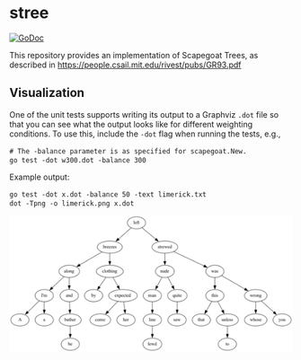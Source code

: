 # stree

[![GoDoc](https://img.shields.io/static/v1?label=godoc&message=reference&color=blue)](https://pkg.go.dev/github.com/creachadair/mds/stree)

This repository provides an implementation of Scapegoat Trees, as described in
https://people.csail.mit.edu/rivest/pubs/GR93.pdf

## Visualization

One of the unit tests supports writing its output to a Graphviz `.dot` file so
that you can see what the output looks like for different weighting conditions.
To use this, include the `-dot` flag when running the tests, e.g.,

```shell
# The -balance parameter is as specified for scapegoat.New.
go test -dot w300.dot -balance 300
```

Example output:

```
go test -dot x.dot -balance 50 -text limerick.txt
dot -Tpng -o limerick.png x.dot
```

![graph](./limerick.png)

